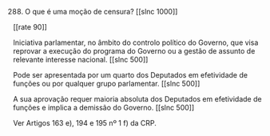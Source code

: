 288. O que é uma moção de censura?
[[slnc 1000]]

[[rate 90]]

Iniciativa parlamentar, no âmbito do controlo político do Governo, que visa reprovar a execução do programa do Governo ou a gestão de assunto de relevante interesse nacional.
[[slnc 500]]

Pode ser apresentada por um quarto dos Deputados em efetividade de funções ou por qualquer grupo parlamentar.
[[slnc 500]]

A sua aprovação requer maioria absoluta dos Deputados em efetividade de funções e implica a demissão do Governo.
[[slnc 500]]

Ver Artigos 163 e), 194 e 195 nº 1 f) da CRP.
